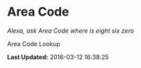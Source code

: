 # Area Code
*Alexa, ask Area Code where is eight six zero*

Area Code Lookup

**Last Updated:** 2016-03-12 16:38:25